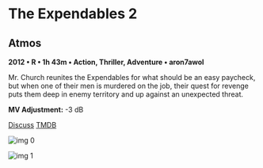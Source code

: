 # The Expendables 2

## Atmos

**2012 • R • 1h 43m • Action, Thriller, Adventure • aron7awol**

Mr. Church reunites the Expendables for what should be an easy paycheck, but when one of their men is murdered on the job, their quest for revenge puts them deep in enemy territory and up against an unexpected threat.

**MV Adjustment:** -3 dB

[Discuss](https://www.avsforum.com/threads/bass-eq-for-filtered-movies.2995212/post-58246674)  [TMDB](76163)

![img 0](https://i.imgur.com/ClOeWMO.jpg)

![img 1](https://i.imgur.com/yH6SrLL.png)

